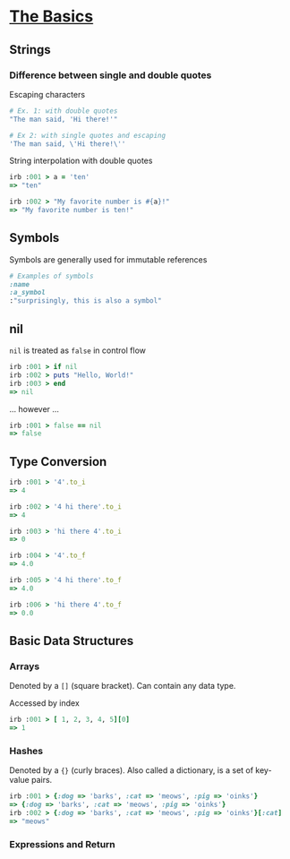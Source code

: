 # [The Basics](https://launchschool.com/books/ruby/read/basics)

## Strings

### Difference between single and double quotes

Escaping characters
```ruby
# Ex. 1: with double quotes
"The man said, 'Hi there!'"

# Ex 2: with single quotes and escaping
'The man said, \'Hi there!\''
```
String interpolation with double quotes
```ruby
irb :001 > a = 'ten'
=> "ten"

irb :002 > "My favorite number is #{a}!"
=> "My favorite number is ten!"
```

## Symbols

Symbols are generally used for immutable references

```ruby
# Examples of symbols
:name
:a_symbol
:"surprisingly, this is also a symbol"
```

## nil

```nil``` is treated as ```false``` in control flow
```ruby
irb :001 > if nil
irb :002 > puts "Hello, World!"
irb :003 > end
=> nil
```
... however ...
```ruby
irb :001 > false == nil
=> false
```

## Type Conversion

```ruby
irb :001 > '4'.to_i
=> 4

irb :002 > '4 hi there'.to_i
=> 4

irb :003 > 'hi there 4'.to_i
=> 0

irb :004 > '4'.to_f
=> 4.0

irb :005 > '4 hi there'.to_f
=> 4.0

irb :006 > 'hi there 4'.to_f
=> 0.0
```

## Basic Data Structures

### Arrays

Denoted by a ```[]``` (square bracket). Can contain any data type.

Accessed by index
```ruby
irb :001 > [ 1, 2, 3, 4, 5][0]
=> 1
```

### Hashes

Denoted by a ```{}``` (curly braces). Also called a dictionary, is a set of key-value pairs.

```ruby
irb :001 > {:dog => 'barks', :cat => 'meows', :pig => 'oinks'}
=> {:dog => 'barks', :cat => 'meows', :pig => 'oinks'}
irb :002 > {:dog => 'barks', :cat => 'meows', :pig => 'oinks'}[:cat]
=> "meows"
```

### Expressions and Return

